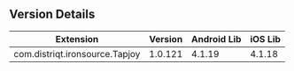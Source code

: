 ## Version Details

| Extension | Version | Android Lib | iOS Lib |
| --- | --- | --- | --- |
| com.distriqt.ironsource.Tapjoy | 1.0.121 | 4.1.19 | 4.1.18 |
